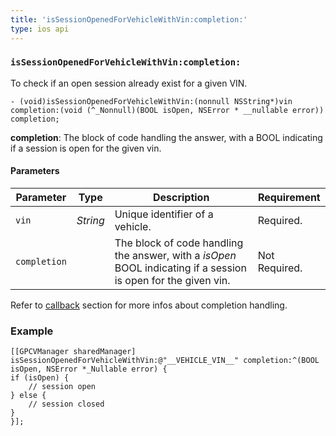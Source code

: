 ```yaml
---
title: 'isSessionOpenedForVehicleWithVin:completion:'
type: ios api
---
```



### `isSessionOpenedForVehicleWithVin:completion:`

To check if an open session already exist for a given VIN.

```objective_c
- (void)isSessionOpenedForVehicleWithVin:(nonnull NSString*)vin
completion:(void (^_Nonnull)(BOOL isOpen, NSError * __nullable error)) completion;
```

**completion**: The block of code handling the answer, with a BOOL
indicating if a session is open for the given vin.

#### Parameters

Parameter | Type | Description | Requirement
----|----|----|----
`vin` | *String* | Unique identifier of a vehicle. | Required.
`completion` |  | The block of code handling the answer, with a *isOpen* BOOL indicating if a session is open for the given vin. | Not Required.

Refer to [callback]({{site.baseurl}}/ios/reference/#callback) section for more infos about completion handling.



### Example

```objective_c
[[GPCVManager sharedManager] isSessionOpenedForVehicleWithVin:@"__VEHICLE_VIN__" completion:^(BOOL isOpen, NSError *_Nullable error) {
if (isOpen) {
    // session open
} else {
    // session closed
}
}];
```